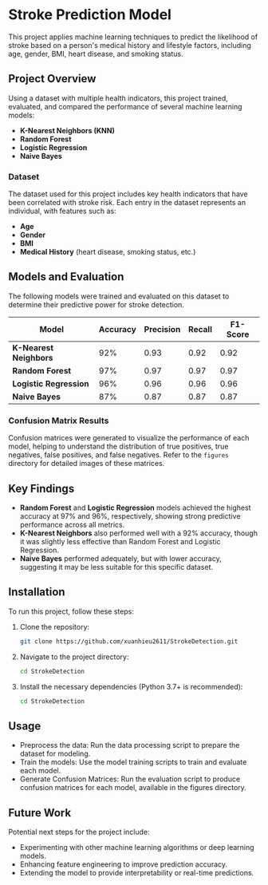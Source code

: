 # Stroke Prediction Model

This project applies machine learning techniques to predict the likelihood of stroke based on a person's medical history and lifestyle factors, including age, gender, BMI, heart disease, and smoking status.

## Project Overview

Using a dataset with multiple health indicators, this project trained, evaluated, and compared the performance of several machine learning models:

- **K-Nearest Neighbors (KNN)**
- **Random Forest**
- **Logistic Regression**
- **Naive Bayes**

### Dataset

The dataset used for this project includes key health indicators that have been correlated with stroke risk. Each entry in the dataset represents an individual, with features such as:

- **Age**
- **Gender**
- **BMI**
- **Medical History** (heart disease, smoking status, etc.)

## Models and Evaluation

The following models were trained and evaluated on this dataset to determine their predictive power for stroke detection.

| Model                   | Accuracy | Precision | Recall | F1-Score |
| ----------------------- | -------- | --------- | ------ | -------- |
| **K-Nearest Neighbors** | 92%      | 0.93      | 0.92   | 0.92     |
| **Random Forest**       | 97%      | 0.97      | 0.97   | 0.97     |
| **Logistic Regression** | 96%      | 0.96      | 0.96   | 0.96     |
| **Naive Bayes**         | 87%      | 0.87      | 0.87   | 0.87     |

### Confusion Matrix Results

Confusion matrices were generated to visualize the performance of each model, helping to understand the distribution of true positives, true negatives, false positives, and false negatives. Refer to the `figures` directory for detailed images of these matrices.

## Key Findings

- **Random Forest** and **Logistic Regression** models achieved the highest accuracy at 97% and 96%, respectively, showing strong predictive performance across all metrics.
- **K-Nearest Neighbors** also performed well with a 92% accuracy, though it was slightly less effective than Random Forest and Logistic Regression.
- **Naive Bayes** performed adequately, but with lower accuracy, suggesting it may be less suitable for this specific dataset.

## Installation

To run this project, follow these steps:

1. Clone the repository:
   ```bash
   git clone https://github.com/xuanhieu2611/StrokeDetection.git
   ```
2. Navigate to the project directory:
   ```bash
   cd StrokeDetection
   ```
3. Install the necessary dependencies (Python 3.7+ is recommended):
   ```bash
   cd StrokeDetection
   ```

## Usage

- Preprocess the data: Run the data processing script to prepare the dataset for modeling.
- Train the models: Use the model training scripts to train and evaluate each model.
- Generate Confusion Matrices: Run the evaluation script to produce confusion matrices for each model, available in the figures directory.

## Future Work

Potential next steps for the project include:

- Experimenting with other machine learning algorithms or deep learning models.
- Enhancing feature engineering to improve prediction accuracy.
- Extending the model to provide interpretability or real-time predictions.
